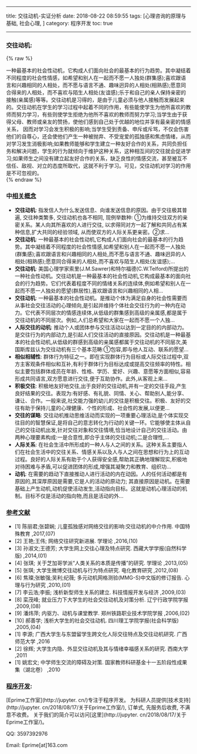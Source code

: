 
---
title: 交往动机-实证分析
date: 2018-08-22 08:59:55
tags: [心理咨询的原理与基础, 社会心理, ]
category: 程序开发
toc: true

---



<span></span>
<!-- more -->



### 交往动机:

{% raw %}
<div class="p1">一种最基本的社会性动机，它构成人们面向社会的最基本的行为趋势。其中凝结着不同程度的社会性情感，如希望和别人在一起而不愿一人独处(群集感);喜欢跟语言和兴趣相同的人相处，而不愿与语言不通、趣味迥异的人相处(相熟感);愿意同合得来的人相处，而不喜欢与陌生人相处(友谊感);乐于和自己的亲人保持亲密的接触(亲属感)等等。交往动机是习得的，是由于儿童必须与他人接触而发展起来的。交往动机在学生的学习过程中起着不同的作用，有些能使学生为他所喜欢的教师而努力学习，有些则使学生拒绝为他所不喜欢的教师而努力学习;当学生由于获得父母、教师或亲友的赞扬，使他们感到自己处于优越的地位并享有最亲密的情感关系， 因而对学习会发生积极的影响;当学生受到责备、申斥或斥骂，不仅会伤害他们的自尊心，还会使他们产生一种被抛弃、不受宠爱的孤独感和焦虑情绪，从而对学习发生消极影响;如果教师能够和学生建立一种友好合作的关系，共同负担任务和解决问题，学生的行为就倾向于维护这种关系，这种相互间的交往就会促进学习;如果师生之间没有建立起友好合作的关系，缺乏良性的情感交流，甚至被互不信任、敌视、对立的态度所取代，这就不利于学习。可见，交往动机对学习的作用是不可忽视的。</div>
{% endraw %}



### [](/tags//)中[相关概念](/categories/程序开发)

- **交往动机**: 指发信人为什么发送信息、向谁发送信息的原因。由于交往极其普遍, 交往种类繁多, 交往动机也各不相同, 现例举数种: ①为维持交往双方的亲密关系。某人向其所喜欢的人进行交往, 以求得同对方一起了解和共同占有某种信息,扩大共同的经验领域, 从而使双方的人际关系更亲密。②求...
- **交往动机**: 一种最基本的社会性动机,它构成人们面向社会的最基本的行为趋势。其中凝结着不同程度的社会性情感,如希望和别人在一起而不愿一人独处(群集感);喜欢跟语言和兴趣相同的人相处,而不愿与语言不通、趣味迥异的人相处(相熟感);愿意同合得来的人相处,而不喜欢与陌生人相处(友谊感);...
- **交往动机**: 美国心理学家索里(J.M.Sawrer)和特尔福德(C.W.Telford)所提出的一种社会性动机。交往动机是一种最基本的社会性动机,它构成最基本的面向社会的行为趋势。它们代表着程度不同的情绪关系的连续体,例如希望和别人在一起而不愿一人独处的愿望(群居性),喜欢跟语言和兴趣相同的人相...
- **交往动机**: 一种最基本的社会性动机。是推动个体为满足自身的社会性需要而从事社会交往活动的心理倾向,是引起并维持个体社会交往行为的一种内在动力。它代表不同层次的情感连续体,从低级的群集感到高级的亲属感,都是属于交往动机的不同层次。例如,人们总希望和大家在一起而不愿一个人独...
- **人际交往的动机**: 推动个人或团体参与交往活动以达到一定目的的内部动力。是交往行为的内部动力,是引起人们交往活动的直接原因。交往动机是一种最基本的社会性动机,从低级的群感到高级的亲属感都属于交往动机的不同层次,美国斯库兹认为交往动机有三个基本范畴:①包容,即与他人互动、联系的愿望...
- **相似相辅性**: 群体行为特征之一。即在实现群体行为目标或人际交往过程中,双方主客观条件相似和互补,有利于群体行为目标达成或提高交往频率的特性。相似主要包括群体成员在年龄、性格、学历、爱好、兴趣、意愿等方面相似,容易形成共同语言,双方愿意进行交往,便于互助协作。此外,从客观上来...
- **积极交往**: 积极地友好地交往,出于良好的交往动机,并有一定的交往手段,产生良好结果的交往。表现为:有好感、有礼貌、同情、关心、帮助别人,能分享、谦让、合作。一般来说,社交能力强的幼儿的交往是积极交往。积极、友好的交往有助于保持儿童的心理健康、个性的形成、社会性的发展,以便更...
- **交往的谋略**: 交往动机推动思维活动而实现的一项重要心理活动,是个体实现交往目的的智慧保证,是将自己的意志转化为行动的关键一环。它能够使主体从自己的交往动机出发,针对交往对象和交往情境,恰当地设计自己的交往活动。由两种心理要素构成:一是合意性,即合乎主体的交往动机;二是合理性,...
- **人际关系**: 在社会生活中所形成的一种人与人之间的关系。这种关系主要指人们在社会生活中的交往关系、情感关系以及人与人之间在思想和行为上的互动过程。良好的人际关系有助于个人获得安全感,帮助其正确地理解现实,积极地对待困难与矛盾,可以促进团体的形成,增强其凝聚力和教育、组织功...
- **动机**: 在需要的趋动下直接推动人进行活动的内在动因。人的任何活动都是有原因的,其深厚原因是需要,它是人的活动的原动力; 其直接原因是动机。在需要基础上产生动机,动机促使活动发生,活动指向目标。这就是动机心理活动的机制。目标不仅是活动的指向物,而且是活动的外...


### [](/tags//)[参考文献](/categories/程序开发/)

- [1]  陈丽君;张碧娴; 儿童孤独感对网络交往的影响:交往动机的中介作用. 中国特殊教育 ,2017,(07)
- [2]  王艳;王伟; 网络交往研究新进展. 学理论 ,2016,(10)
- [3]  孙淑文;王德芳; 大学生网上交往心理及特点研究. 西藏大学学报(自然科学版) ,2014,(01)
- [4]  张琪; 关于芝加哥学派“人类关系的本质是传播”的研究. 学理论 ,2013,(05)
- [5]  张琪; 大学生微博交往动机与行为特点研究. 电化教育研究 ,2012,(08)
- [6]  焦璨;张敏强;吴利;纪薇; 多元动机网格测验(MMG-S)中文版的修订报告. 心理与行为研究 ,2010,(01)
- [7]  李云浩;李振; 浅析新型师生关系的建立. 科技情报开发与经济 ,2009,(03)
- [8]  栾茂峰; 就业压力下大学生的社会交往动机及对策分析. 辽宁行政学院学报 ,2009,(08)
- [9]  潘炜萍; 内驱力、动机与课堂教学. 郑州铁路职业技术学院学报 ,2006,(02)
- [10]  郝善学; 浅析大学生的社会交往动机. 四川理工学院学报(社会科学版) ,2005,(04)
- [1]  李源; 广西大学生与东盟留学生跨文化人际交往特点及交往动机研究. 广西师范大学 ,2016
- [2]  徐辉; 大学生内隐、外显交往动机及其与情绪幸福感关系的研究. 西南大学 ,2011
- [1]  姚宏文; 中学师生交流的障碍及对策. 国家教师科研基金十一五阶段性成果集（湖北卷） ,2010


### [](/tags//)[程序开发](/categories/程序开发/):
[Eprime工作室](http://jupyter. cn/)专注于程序开发。
为科研人员提供[技术支持](http://jupyter. cn/2018/08/17/关于Eprime工作室/), 订单式, 先服务后收费, 不满意不收费。
关于我们的简介可以访问[这里](http://jupyter. cn/2018/08/17/关于Eprime工作室/)。

QQ: 3597392976

Email: Eprime[at]163.com


